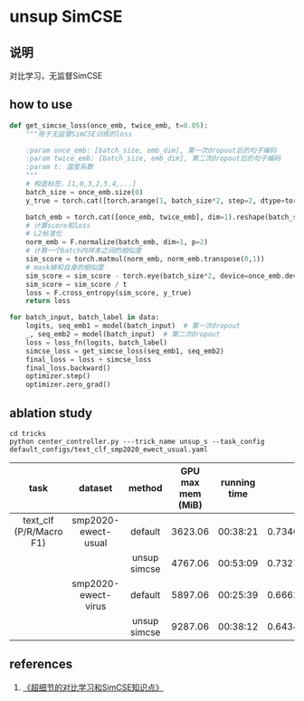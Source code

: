 # unsup SimCSE

## 说明

对比学习，无监督SimCSE

## how to use

```python
def get_simcse_loss(once_emb, twice_emb, t=0.05):
    """用于无监督SimCSE训练的loss

    :param once_emb: [batch_size, emb_dim], 第一次dropout后的句子编码
    :param twice_emb: [batch_size, emb_dim], 第二次dropout后的句子编码
    :param t: 温度系数
    """
    # 构造标签，[1,0,3,2,5,4,...]
    batch_size = once_emb.size(0)
    y_true = torch.cat([torch.arange(1, batch_size*2, step=2, dtype=torch.long).unsqueeze(1), torch.arange(0, batch_size*2, step=2, dtype=torch.long).unsqueeze(1)], dim=1).reshape([batch_size*2,]).to(once_emb.device)

    batch_emb = torch.cat([once_emb, twice_emb], dim=1).reshape(batch_size*2, -1)  # [a1,a2,b1,b2,...]
    # 计算score和loss
    # L2标准化
    norm_emb = F.normalize(batch_emb, dim=1, p=2)
    # 计算一个batch内样本之间的相似度
    sim_score = torch.matmul(norm_emb, norm_emb.transpose(0,1))
    # mask掉和自身的相似度
    sim_score = sim_score - torch.eye(batch_size*2, device=once_emb.device) * 1e12
    sim_score = sim_score / t
    loss = F.cross_entropy(sim_score, y_true)
    return loss

for batch_input, batch_label in data:
    logits, seq_emb1 = model(batch_input)  # 第一次dropout
    _, seq_emb2 = model(batch_input)  # 第二次dropout
    loss = loss_fn(logits, batch_label)
    simcse_loss = get_simcse_loss(seq_emb1, seq_emb2)
    final_loss = loss + simcse_loss
    final_loss.backward()
    optimizer.step()
    optimizer.zero_grad()
```



## ablation study

```shell
cd tricks
python center_controller.py ---trick_name unsup_s --task_config default_configs/text_clf_smp2020_ewect_usual.yaml
```



|          task           |       dataset       |    method    | GPU max mem (MiB) | running time |        score         |
| :---------------------: | :-----------------: | :----------: | :---------------: | :----------: | :------------------: |
| text_clf (P/R/Macro F1) | smp2020-ewect-usual |   default    |      3623.06      |   00:38:21   | 0.7346/0.7293/0.7293 |
|                         |                     | unsup simcse |      4767.06      |   00:53:09   | 0.7327/0.7484/0.7394 |
|                         | smp2020-ewect-virus |   default    |      5897.06      |   00:25:39   | 0.6662/0.6195/0.6380 |
|                         |                     | unsup simcse |      9287.06      |   00:38:12   | 0.6434/0.6431/0.6399 |



## references 

1. [《超细节的对比学习和SimCSE知识点》](https://zhuanlan.zhihu.com/p/378340148) 
